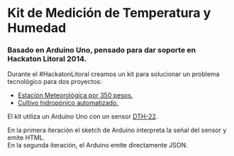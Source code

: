# Kit de Medición de Temperatura y Humedad

### Basado en Arduino Uno, pensado para dar soporte en Hackaton Litoral 2014.

Durante el #HackatonLitoral creamos un kit para solucionar un problema tecnológico para dos proyectos:

* [Estación Meteorológica por 350 pesos.](http://litoral14.hackdash.org/projects/53ca87c2269c6c3f5b000006)
* [Cultivo hidropónico automatizado.](http://litoral14.hackdash.org/projects/53ca8396269c6c3f5b000004)

El kit utiliza un Arduino Uno con un sensor [DTH-22](http://www.adafruit.com/products/385).

En la primera iteración el sketch de Arduino interpreta la señal del sensor y emite HTML. </br> En la segunda iteración, el Arduino emite directamente JSON.

